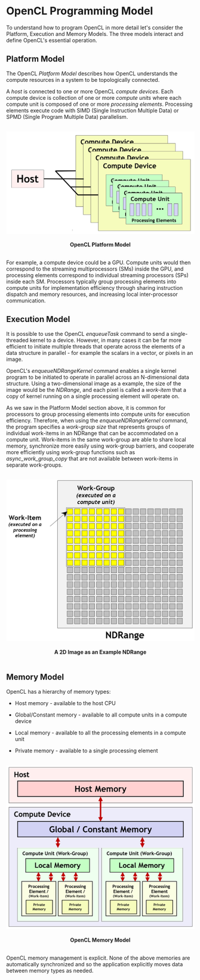 # OpenCL Programming Model

To understand how to program OpenCL in more detail let's consider the Platform, Execution and Memory Models. The three models interact and define OpenCL's essential operation.

## Platform Model

The OpenCL *Platform Model* describes how OpenCL understands the compute resources in a system to be topologically connected.

A *host* is connected to one or more OpenCL *compute devices*. Each compute device is collection of one or more *compute units* where each compute unit is composed of one or more *processing elements*. Processing elements execute code with SIMD (Single Instruction Multiple Data) or SPMD (Single Program Multiple Data) parallelism.

<p align="center">
<br>
<img src="../images/platform_model.jpg" width=700 >
<br> <br>
  <b>OpenCL Platform Model</b>
<br> <br>
</p>

For example, a compute device could be a GPU. Compute units would then correspond to the streaming multiprocessors (SMs) inside the GPU, and processing elements correspond to individual streaming processors (SPs) inside each SM. Processors typically group processing elements into compute units for implementation efficiency through sharing instruction dispatch and memory resources, and increasing local inter-processor communication.

## Execution Model

It is possible to use the OpenCL *enqueueTask* command to send a single-threaded kernel to a device. However, in many cases it can be far more efficient to initiate multiple threads that operate across the elements of a data structure in parallel - for example the scalars in a vector, or pixels in an image.

OpenCL's *enqueueNDRangeKernel* command enables a single kernel program to be initiated to operate in parallel across an N-dimensional data structure. Using a two-dimensional image as a example, the size of the image would be the *NDRange*, and each pixel is called a *work-item* that a copy of kernel running on a single processing element will operate on.

As we saw in the Platform Model section above, it is common for processors to group processing elements into compute units for execution efficiency. Therefore, when using the *enqueueNDRangeKernel* command, the program specifies a *work-group size* that represents groups of individual work-items in an NDRange that can be accommodated on a compute unit. Work-items in the same work-group are able to share local memory, synchronize more easily using work-group barriers, and cooperate more efficiently using work-group functions such as *async_work_group_copy* that are not available between work-items in separate work-groups.

<p align="center">
<br>
<img src="../images/ndrange.jpg" width=600 >
<br> <br>
  <b>A 2D Image as an Example NDRange</b>
<br> <br>
</p>

## Memory Model

OpenCL has a hierarchy of memory types:

* Host memory - available to the host CPU

* Global/Constant memory - available to all compute units in a compute device

* Local memory - available to all the processing elements in a compute unit 

* Private memory - available to a single processing element

<p align="center">
<br>
<img src="../images/memory_model.jpg" width=600 >
<br> <br>
  <b>OpenCL Memory Model</b>
<br> <br>
</p>

OpenCL memory management is explicit. None of the above memories are automatically synchronized and so the application explicitly moves data between memory types as needed.
